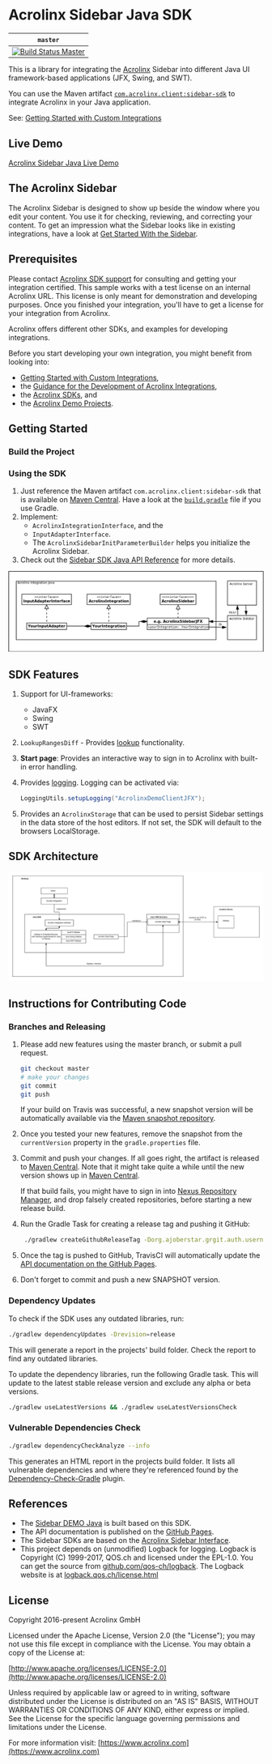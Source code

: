 # Acrolinx Sidebar Java SDK

| `master`                                                                                                                                     |
| -------------------------------------------------------------------------------------------------------------------------------------------- |
| [![Build Status Master](https://travis-ci.org/acrolinx/sidebar-sdk-java.svg?branch=master)](https://travis-ci.org/acrolinx/sidebar-sdk-java) |

This is a library for integrating the [Acrolinx](https://www.acrolinx.com/) Sidebar
into different Java UI framework-based applications (JFX, Swing, and SWT).

You can use the Maven artifact [`com.acrolinx.client:sidebar-sdk`](https://search.maven.org/#search%7Cga%7C1%7Cg%3A%22com.acrolinx.client%22%20a%3A%22sidebar-sdk%22%20)
to integrate Acrolinx in your Java application.

See: [Getting Started with Custom Integrations](https://docs.acrolinx.com/customintegrations)

## Live Demo

[Acrolinx Sidebar Java Live Demo](https://github.com/acrolinx/acrolinx-sidebar-demo-java#live-demo)

## The Acrolinx Sidebar

The Acrolinx Sidebar is designed to show up beside the window where you edit your content.
You use it for checking, reviewing, and correcting your content.
To get an impression what the Sidebar looks like in existing integrations, have a look at
[Get Started With the Sidebar](https://docs.acrolinx.com/coreplatform/latest/en/the-sidebar/get-started-with-the-sidebar).

## Prerequisites

Please contact [Acrolinx SDK support](https://github.com/acrolinx/acrolinx-coding-guidance/blob/master/topics/sdk-support.md)
for consulting and getting your integration certified.
This sample works with a test license on an internal Acrolinx URL.
This license is only meant for demonstration and developing purposes.
Once you finished your integration, you'll have to get a license for your integration from Acrolinx.
  
Acrolinx offers different other SDKs, and examples for developing integrations.

Before you start developing your own integration, you might benefit from looking into:

* [Getting Started with Custom Integrations](https://docs.acrolinx.com/customintegrations),
* the [Guidance for the Development of Acrolinx Integrations](https://github.com/acrolinx/acrolinx-coding-guidance),
* the [Acrolinx SDKs](https://github.com/acrolinx?q=sdk), and
* the [Acrolinx Demo Projects](https://github.com/acrolinx?q=demo).

## Getting Started

### Build the Project

### Using the SDK

1. Just reference the Maven artifact `com.acrolinx.client:sidebar-sdk` that is available on
   [Maven Central](https://search.maven.org/#search%7Cga%7C1%7Cg%3A%22com.acrolinx.client%22%20a%3A%22sidebar-sdk%22%20).
   Have a look at the [`build.gradle`](build.gradle) file if you use Gradle.
2. Implement:
    + `AcrolinxIntegrationInterface`, and the
    + `InputAdapterInterface`.
    + The `AcrolinxSidebarInitParameterBuilder` helps you initialize the Acrolinx Sidebar.
3. Check out the [Sidebar SDK Java API Reference](https://acrolinx.github.io/sidebar-sdk-java/) for more details.

![Architecture and Interfaces](img/ArchitectureInterfaces.png)

## SDK Features

1. Support for UI-frameworks:
    + JavaFX
    + Swing
    + SWT
2. `LookupRangesDiff` - Provides [lookup](https://github.com/acrolinx/acrolinx-coding-guidance/blob/master/topics/text-lookup.md)
  functionality.
3. **Start page**: Provides an interactive way to sign in to Acrolinx with built-in error handling.
4. Provides [logging](https://github.com/acrolinx/sidebar-sdk-dotnet/blob/master/Acrolinx.Sidebar/Util/Logging/Logger.cs).
   Logging can be activated via:

    ```java
    LoggingUtils.setupLogging("AcrolinxDemoClientJFX");
    ```

5. Provides an `AcrolinxStorage` that can be used to persist Sidebar settings in the data store of the host editors.
   If not set, the SDK will default to the browsers LocalStorage.

## SDK Architecture

![Java SDK Overview](img/SketchJavaSDKComponents.png)

## Instructions for Contributing Code

### Branches and Releasing

1. Please add new features using the master branch, or submit a pull request.

   ```bash
   git checkout master
   # make your changes
   git commit
   git push
   ```

    If your build on Travis was successful,
    a new snapshot version will be automatically available via the [Maven snapshot repository](https://oss.sonatype.org/content/repositories/snapshots/com/acrolinx/client/sidebar-sdk/).

2. Once you tested your new features, remove the snapshot from the `currentVersion` property in the `gradle.properties` file.

3. Commit and push your changes. If all goes right, the artifact is released to
   [Maven Central](https://search.maven.org/#search%7Cga%7C1%7Cg%3A%22com.acrolinx.client%22%20a%3A%22sidebar-sdk%22%20).
   Note that it might take quite a while until the new version shows up in
   [Maven Central](https://search.maven.org/#search%7Cga%7C1%7Cg%3A%22com.acrolinx.client%22%20a%3A%22sidebar-sdk%22%20).

   If that build fails, you might have to sign in into
   [Nexus Repository Manager](https://oss.sonatype.org/#welcome),
   and drop falsely created repositories, before starting a new release build.

4. Run the Gradle Task for creating a release tag and pushing it GitHub:

   ```bash
    ./gradlew createGithubReleaseTag -Dorg.ajoberstar.grgit.auth.username=someone -Dorg.ajoberstar.grgit.auth.password=mysecretpassword
   ```

5. Once the tag is pushed to GitHub, TravisCI will automatically update the [API documentation on the GitHub Pages](https://acrolinx.github.io/sidebar-sdk-java/).

6. Don't forget to commit and push a new SNAPSHOT version.

### Dependency Updates

To check if the SDK uses any outdated libraries, run:

```bash
./gradlew dependencyUpdates -Drevision=release
```

This will generate a report in the projects' build folder. Check the report to find any outdated libraries.

To update the dependency libraries, run the following Gradle task. This will update to the latest stable release version
and exclude any alpha or beta versions.

```bash
./gradlew useLatestVersions && ./gradlew useLatestVersionsCheck
```

### Vulnerable Dependencies Check

```bash
./gradlew dependencyCheckAnalyze --info
```

This generates an HTML report in the projects build folder. It lists all vulnerable dependencies and where they're
referenced found by the [Dependency-Check-Gradle](https://github.com/jeremylong/dependency-check-gradle) plugin.

## References

* The [Sidebar DEMO Java](https://github.com/acrolinx/acrolinx-sidebar-demo-java) is built based on this SDK.
* The API documentation is published on the [GitHub Pages](https://acrolinx.github.io/sidebar-sdk-java/).
* The Sidebar SDKs are based on the [Acrolinx Sidebar Interface](https://acrolinx.github.io/sidebar-interface/).
* This project depends on (unmodified) Logback for logging.
  Logback is Copyright (C) 1999-2017, QOS.ch and licensed under the EPL-1.0. You can get the source from [github.com/qos-ch/logback](https://github.com/qos-ch/logback).
  The Logback website is at [logback.qos.ch/license.html](https://logback.qos.ch/license.html)

## License

Copyright 2016-present Acrolinx GmbH

Licensed under the Apache License, Version 2.0 (the "License");
you may not use this file except in compliance with the License.
You may obtain a copy of the License at:

[http://www.apache.org/licenses/LICENSE-2.0](http://www.apache.org/licenses/LICENSE-2.0)

Unless required by applicable law or agreed to in writing, software
distributed under the License is distributed on an "AS IS" BASIS,
WITHOUT WARRANTIES OR CONDITIONS OF ANY KIND, either express or implied.
See the License for the specific language governing permissions and
limitations under the License.

For more information visit: [https://www.acrolinx.com](https://www.acrolinx.com)
